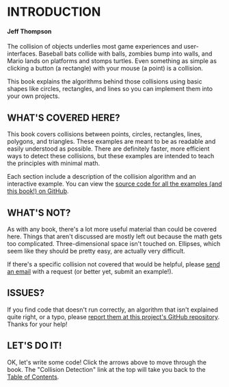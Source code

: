 # INTRODUCTION
#### Jeff Thompson

The collision of objects underlies most game experiences and user-interfaces. Baseball bats collide with balls, zombies bump into walls, and Mario lands on platforms and stomps turtles. Even something as simple as clicking a button (a rectangle) with your mouse (a point) is a collision.

This book explains the algorithms behind those collisions using basic shapes like circles, rectangles, and lines so you can implement them into your own projects.


## WHAT'S COVERED HERE?
This book covers collisions between points, circles, rectangles, lines, polygons, and triangles. These examples are meant to be as readable and easily understood as possible. There are definitely faster, more efficient ways to detect these collisions, but these examples are intended to teach the principles with minimal math.

Each section include a description of the collision algorithm and an interactive example. You can view the [source code for all the examples (and this book!) on GitHub](https://github.com/jeffThompson/CollisionDetection).

## WHAT'S NOT?
As with any book, there's a lot more useful material than could be covered here. Things that aren't discussed are mostly left out because the math gets too complicated. Three-dimensional space isn't touched on. Ellipses, which seem like they should be pretty easy, are actually very difficult.

If there's a specific collision not covered that would be helpful, please [send an email](mailto:mail@jeffreythompson.org) with a request (or better yet, submit an example!).

## ISSUES?
If you find code that doesn't run correctly, an algorithm that isn't explained quite right, or a typo, please [report them at this project's GitHub repository](https://github.com/jeffThompson/CollisionDetection/issues). Thanks for your help!

## LET'S DO IT!
OK, let's write some code! Click the arrows above to move through the book. The "Collision Detection" link at the top will take you back to the [Table of Contents](table_of_contents.html).</p>